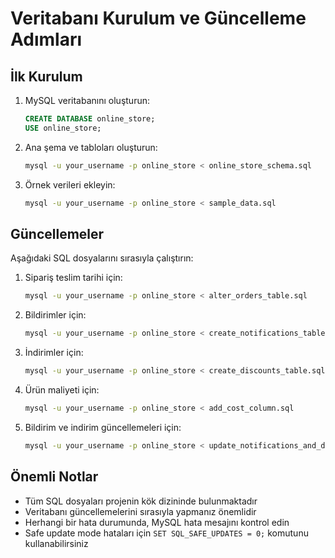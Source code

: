 # Veritabanı Kurulum ve Güncelleme Adımları

## İlk Kurulum
1. MySQL veritabanını oluşturun:
   ```sql
   CREATE DATABASE online_store;
   USE online_store;
   ```

2. Ana şema ve tabloları oluşturun:
   ```bash
   mysql -u your_username -p online_store < online_store_schema.sql
   ```

3. Örnek verileri ekleyin:
   ```bash
   mysql -u your_username -p online_store < sample_data.sql
   ```

## Güncellemeler
Aşağıdaki SQL dosyalarını sırasıyla çalıştırın:

1. Sipariş teslim tarihi için:
   ```bash
   mysql -u your_username -p online_store < alter_orders_table.sql
   ```

2. Bildirimler için:
   ```bash
   mysql -u your_username -p online_store < create_notifications_table.sql
   ```

3. İndirimler için:
   ```bash
   mysql -u your_username -p online_store < create_discounts_table.sql
   ```

4. Ürün maliyeti için:
   ```bash
   mysql -u your_username -p online_store < add_cost_column.sql
   ```

5. Bildirim ve indirim güncellemeleri için:
   ```bash
   mysql -u your_username -p online_store < update_notifications_and_discounts.sql
   ```

## Önemli Notlar
- Tüm SQL dosyaları projenin kök dizininde bulunmaktadır
- Veritabanı güncellemelerini sırasıyla yapmanız önemlidir
- Herhangi bir hata durumunda, MySQL hata mesajını kontrol edin
- Safe update mode hataları için `SET SQL_SAFE_UPDATES = 0;` komutunu kullanabilirsiniz 